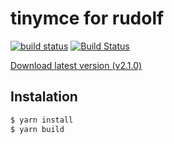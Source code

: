 # tinymce for rudolf

[![build status](https://gitlab.com/rudolfcms/tinymce/badges/master/build.svg)](https://gitlab.com/rudolfcms/tinymce/commits/master)
[![Build Status](https://travis-ci.com/rudolfcms/tinymce.svg?branch=master)](https://travis-ci.com/rudolfcms/tinymce)

[Download latest version (v2.1.0)](https://github.com/rudolfcms/tinymce/releases/download/v2.1.0/tinymce.zip)

## Instalation

```bash
$ yarn install
$ yarn build
```
